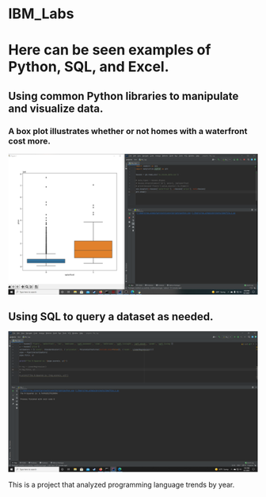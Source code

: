 # IBM_Labs

<html>
    <body>
      <h1>Here can be seen examples of Python, SQL, and Excel.</h2>
        <h2>Using common Python libraries to manipulate and visualize data.</h2>
            <h3>A box plot illustrates whether or not homes with a waterfront cost more.</h3>
                <img src='https://github.com/vorsyybl/IBM_Labs/blob/main/pandas/box.png'></img>
        <h2>Using SQL to query a dataset as needed.</h2>
        <img src='https://github.com/vorsyybl/IBM_Labs/blob/main/pandas/pipeline.png'></img>
      <p>This is a project that analyzed programming language trends by year.</p>
    </body>
</html>
